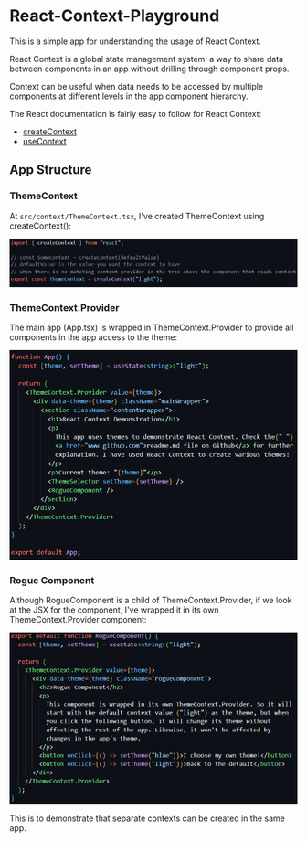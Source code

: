 # React-Context-Playground

This is a simple app for understanding the usage of React Context.

React Context is a global state management system: a way to share data between components in an app without drilling through component props.

Context can be useful when data needs to be accessed by multiple components at different levels in the app component hierarchy.

The React documentation is fairly easy to follow for React Context:

- [createContext](https://react.dev/reference/react/createContext)
- [useContext](https://react.dev/reference/react/useContext#)

## App Structure

### ThemeContext

At `src/context/ThemeContext.tsx`, I've created ThemeContext using createContext():

![Code to create ThemeContext.](image.png)

### ThemeContext.Provider

The main app (App.tsx) is wrapped in ThemeContext.Provider to provide all components in the app access to the theme:

![Screenshot of App code.](image-2.png)

### Rogue Component

Although RogueComponent is a child of ThemeContext.Provider, if we look at the JSX for the component, I've wrapped it in its own ThemeContext.Provider component:

![Screenshot of code for the Rogue Component.](image-3.png)

This is to demonstrate that separate contexts can be created in the same app.
